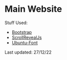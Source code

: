 # Main Website

Stuff Used:
- [Bootstrap](https://getbootstrap.com/)
- [ScrollRevealJs](https://scrollrevealjs.org/)
- [Ubuntu-Font](https://fonts.google.com/specimen/Ubuntu)

Last updated: 27/12/22